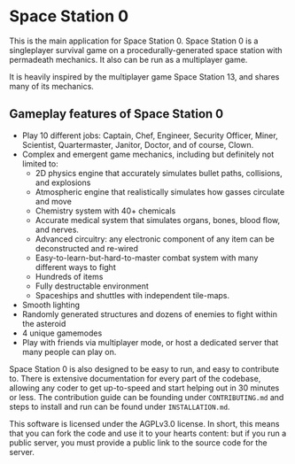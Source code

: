 # Space Station 0
This is the main application for Space Station 0. Space Station 0 is a singleplayer survival game on a procedurally-generated space station
with permadeath mechanics. It also can be run as a multiplayer game.

It is heavily inspired by the multiplayer game Space Station 13, and shares many of its mechanics.

## Gameplay features of Space Station 0
- Play 10 different jobs: Captain, Chef, Engineer, Security Officer, Miner, Scientist, Quartermaster, Janitor,
Doctor, and of course, Clown.
- Complex and emergent game mechanics, including but definitely not limited to:
  - 2D physics engine that accurately simulates bullet paths, collisions, and explosions
  - Atmospheric engine that realistically simulates how gasses circulate and move
  - Chemistry system with 40+ chemicals
  - Accurate medical system that simulates organs, bones, blood flow, and nerves.
  - Advanced circuitry: any electronic component of any item can be deconstructed and re-wired
  - Easy-to-learn-but-hard-to-master combat system with many different ways to fight
  - Hundreds of items
  - Fully destructable environment
  - Spaceships and shuttles with independent tile-maps.
- Smooth lighting
- Randomly generated structures and dozens of enemies to fight within the asteroid
- 4 unique gamemodes
- Play with friends via multiplayer mode, or host a dedicated server that many people can play on.

Space Station 0 is also designed to be easy to run, and easy to contribute to. There is extensive documentation
for every part of the codebase, allowing any coder to get up-to-speed and start helping out in 30 minutes
or less. The contribution guide can be founding under `CONTRIBUTING.md` and steps to install and run can be found
under `INSTALLATION.md`.

This software is licensed under the AGPLv3.0 license. In short, this means that you can fork the code and use
it to your hearts content: but if you run a public server, you must provide a public link to the source code
for the server.
